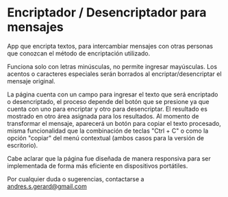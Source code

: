 # Encriptador / Desencriptador para mensajes

App que encripta textos, para intercambiar mensajes con otras personas que conozcan el método de encriptación utilizado.

Funciona solo con letras minúsculas, no permite ingresar mayúsculas.
Los acentos o caracteres especiales serán borrados al encriptar/desencriptar el mensaje original.

La página cuenta con un campo para ingresar el texto que será encriptado o desencriptado, el proceso depende del botón que se presione ya que cuenta con uno para encriptar y otro para desencriptar. El resultado es mostrado en otro área asignada para los resultados. Al momento de transformar el mensaje, aparecerá un botón para copiar el texto procesado, misma funcionalidad que la combinación de teclas "Ctrl + C" o como la opción "copiar" del menú contextual (ambos casos para la versión de escritorio).

Cabe aclarar que la página fue diseñada de manera responsiva para ser implementada de forma más eficiente en dispositivos portátiles.

Por cualquier duda o sugerencias, contactarse a andres.s.gerard@gmail.com
